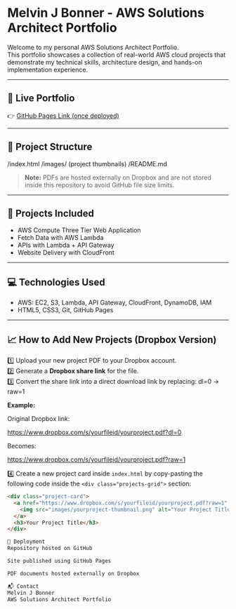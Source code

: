 # Melvin J Bonner - AWS Solutions Architect Portfolio

Welcome to my personal AWS Solutions Architect Portfolio.  
This portfolio showcases a collection of real-world AWS cloud projects that demonstrate my technical skills, architecture design, and hands-on implementation experience.

---

## 🚀 Live Portfolio

👉 [GitHub Pages Link (once deployed)](https://yourusername.github.io/aws-portfolio/)

---

## 📂 Project Structure

/index.html
/images/ (project thumbnails)
/README.md


> **Note:** PDFs are hosted externally on Dropbox and are not stored inside this repository to avoid GitHub file size limits.

---

## 🔧 Projects Included

- AWS Compute Three Tier Web Application
- Fetch Data with AWS Lambda
- APIs with Lambda + API Gateway
- Website Delivery with CloudFront

---

## 💻 Technologies Used

- AWS: EC2, S3, Lambda, API Gateway, CloudFront, DynamoDB, IAM
- HTML5, CSS3, Git, GitHub Pages

---

## 📈 How to Add New Projects (Dropbox Version)

1️⃣ Upload your new project PDF to your Dropbox account.  
2️⃣ Generate a **Dropbox share link** for the file.  
3️⃣ Convert the share link into a direct download link by replacing:
    dl=0 → raw=1

**Example:**

Original Dropbox link:

https://www.dropbox.com/s/yourfileid/yourproject.pdf?dl=0


Becomes:

https://www.dropbox.com/s/yourfileid/yourproject.pdf?raw=1


4️⃣ Create a new project card inside `index.html` by copy-pasting the following code inside the `<div class="projects-grid">` section:

```html
<div class="project-card">
  <a href="https://www.dropbox.com/s/yourfileid/yourproject.pdf?raw=1" target="_blank">
    <img src="images/yourproject-thumbnail.png" alt="Your Project Title" />
  </a>
  <h3>Your Project Title</h3>
</div>

🔐 Deployment
Repository hosted on GitHub

Site published using GitHub Pages

PDF documents hosted externally on Dropbox

📬 Contact
Melvin J Bonner
AWS Solutions Architect Portfolio
